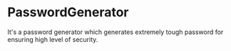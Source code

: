 # PasswordGenerator
It's a password generator which generates extremely tough password for ensuring high level of security.
